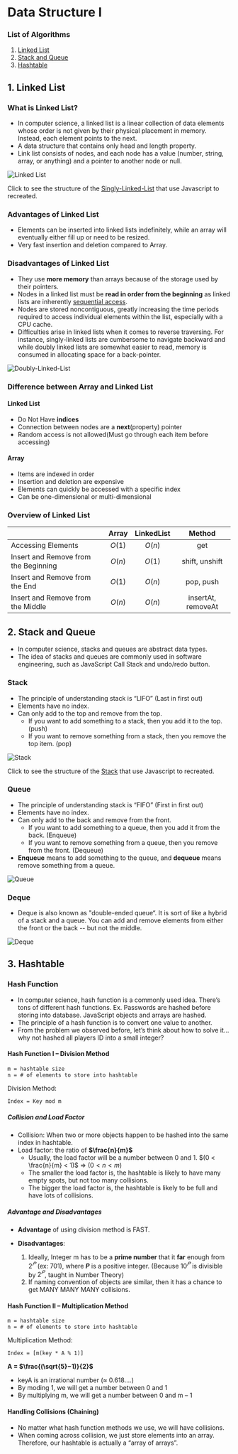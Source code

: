 # Data Structure I

### List of Algorithms

1. [Linked List](#1-linked-list)
2. [Stack and Queue](#2-stack-and-queue)
3. [Hashtable](#3-hashtable)

## 1. Linked List

### What is Linked List?

- In computer science, a linked list is a linear collection of data elements whose order is not given by their physical placement in memory. Instead, each element points to the next.
- A data structure that contains only head and length property.
- Link list consists of nodes, and each node has a value (number, string, array, or anything) and a pointer to another node or null.

![Linked List](https://media.geeksforgeeks.org/wp-content/cdn-uploads/gq/2013/03/Linkedlist.png)

Click to see the structure of the [Singly-Linked-List](Singly-Linked-List.js) that use Javascript to recreated.

### Advantages of Linked List

- Elements can be inserted into linked lists indefinitely, while an array will eventually either fill up or need to be resized.
- Very fast insertion and deletion compared to Array.

### Disadvantages of Linked List

- They use **more memory** than arrays because of the storage used by their pointers.
- Nodes in a linked list must be **read in order from the beginning** as linked lists are inherently [sequential access](https://en.wikipedia.org/wiki/Sequential_access).
- Nodes are stored noncontiguous, greatly increasing the time periods required to access individual elements within the list, especially with a CPU cache.
- Difficulties arise in linked lists when it comes to reverse traversing. For instance, singly-linked lists are cumbersome to navigate backward and while doubly linked lists are somewhat easier to read, memory is consumed in allocating space for a back-pointer.

![Doubly-Linked-List](https://sebhastian.com/doubly-linked-list-javascript/doubly-linked-list-example.png)

### Difference between Array and Linked List

#### Linked List

- Do Not Have **indices**
- Connection between nodes are a **next**(property) pointer
- Random access is not allowed(Must go through each item before accessing)

#### Array

- Items are indexed in order
- Insertion and deletion are expensive
- Elements can quickly be accessed with a specific index
- Can be one-dimensional or multi-dimensional

### Overview of Linked List

|                                      | Array  | LinkedList |       Method       |
| :----------------------------------- | :----: | :--------: | :----------------: |
| Accessing Elements                   | $O(1)$ |   $O(n)$   |        get         |
| Insert and Remove from the Beginning | $O(n)$ |   $O(1)$   |   shift, unshift   |
| Insert and Remove from the End       | $O(1)$ |   $O(n)$   |     pop, push      |
| Insert and Remove from the Middle    | $O(n)$ |   $O(n)$   | insertAt, removeAt |

## 2. Stack and Queue

- In computer science, stacks and queues are abstract data types.
- The idea of stacks and queues are commonly used in software engineering, such as JavaScript Call Stack and undo/redo button.

### Stack

- The principle of understanding stack is “LIFO” (Last in first out)
- Elements have no index.
- Can only add to the top and remove from the top.
  - If you want to add something to a stack, then you add it to the top. (push)
  - If you want to remove something from a stack, then you remove the top item. (pop)

![Stack](https://cdn.programiz.com/sites/tutorial2program/files/stack.png)

Click to see the structure of the [Stack](Stack.js) that use Javascript to recreated.

### Queue

- The principle of understanding stack is “FIFO” (First in first out)
- Elements have no index.
- Can only add to the back and remove from the front.
  - If you want to add something to a queue, then you add it from the back. (Enqueue)
  - If you want to remove something from a queue, then you remove from the front. (Dequeue)
- **Enqueue** means to add something to the queue, and **dequeue** means remove something from a queue.

![Queue](https://media.geeksforgeeks.org/wp-content/uploads/20220816162225/Queue.png)

### Deque

- Deque is also known as "double-ended queue“. It is sort of like a hybrid of a stack and a queue. You can add and remove elements from either the front or the back -- but not the middle.

![Deque](https://media.geeksforgeeks.org/wp-content/uploads/20220817115055/doubleended.jpg)

## 3. Hashtable

### Hash Function

- In computer science, hash function is a commonly used idea. There’s tons of different hash functions. Ex. Passwords are hashed before storing into database. JavaScript objects and arrays are hashed.
- The principle of a hash function is to convert one value to another.
- From the problem we observed before, let’s think about how to solve it… why not hashed all players ID into a small integer?

#### Hash Function I – Division Method

```
m = hashtable size
n = # of elements to store into hashtable
```

Division Method:

```
Index = Key mod m
```

##### Collision and Load Factor

- Collision: When two or more objects happen to be hashed into the same index in hashtable.
- Load factor: the ratio of **$\frac{n}{m}$**
  - Usually, the load factor will be a number between 0 and 1. $(0 < \frac{n}{m} < 1)$ => $(0 < n < m)$
  - The smaller the load factor is, the hashtable is likely to have many empty spots, but not too many collisions.
  - The bigger the load factor is, the hashtable is likely to be full and have lots of collisions.

##### Advantage and Disadvantages

- **Advantage** of using division method is FAST.
- **Disadvantages**:

  1. Ideally, Integer m has to be a **prime number** that it **far** enough from $2^𝑃$ (ex: 701), where **$P$** is a positive integer. (Because $10^𝑃$ is divisible by $2^𝑃$, taught in Number Theory)
  2. If naming convention of objects are similar, then it has a chance to get MANY MANY MANY collisions.

#### Hash Function II – Multiplication Method

```
m = hashtable size
n = # of elements to store into hashtable
```

Multiplication Method:

```
Index = [m(key * A % 1)]
```

**A = $\frac{(\sqrt{5}−1)}{2}$**

- keyA is an irrational number ($\approx$ 0.618....)
- By moding 1, we will get a number between 0 and 1
- By multiplying m, we will get a number between 0 and m – 1

#### Handling Collisions (Chaining)

- No matter what hash function methods we use, we will have collisions.
- When coming across collision, we just store elements into an array. Therefore, our hashtable is actually a “array of arrays”.
